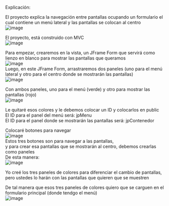 Explicación: </br>

El proyecto explica la navegación entre pantallas ocupando un formulario el cual contiene un menú lateral y las pantallas se colocan al centro</br>
![image](https://github.com/user-attachments/assets/ef3bffc4-f6a6-4cc6-8e6c-d5d2d93af252)</br>

El proyecto, está construido con MVC</br>
![image](https://github.com/user-attachments/assets/2029bb6f-7f33-4ac9-b9b7-c807ef0f42fd)</br>

Para empezar, crearemos en la vista, un JFrame Form que servirá como lienzo en blanco para mostrar las pantallas que queramos</br>
![image](https://github.com/user-attachments/assets/f1bb6b63-554a-4288-a6e8-e7671e0aaa41)</br>
Luego, en este JFrame Form, arrastraremos dos paneles (uno para el menú lateral y otro para el centro donde se mostrarán las pantallas)</br>
![image](https://github.com/user-attachments/assets/de49bfec-2e59-4cad-8e0d-81f29f7ca4bb)</br>

Con ambos paneles, uno para el menú (verde) y otro para mostrar las pantallas (rojo)</br>
![image](https://github.com/user-attachments/assets/25982883-ab8a-44fd-83c1-21c66b585885)</br>

Le quitaré esos colores y le debemos colocar un ID y colocarlos en public</br>
El ID para el panel del menú será: jpMenu</br>
El ID para el panel donde se mostrarán las pantallas será: jpContenedor</br>


Colocaré botones para navegar</br>
![image](https://github.com/user-attachments/assets/adde7ea7-7965-409e-9e45-04353b562da5)</br>
Estos tres botones son para navegar a las pantallas,</br>
y para crear esa pantallas que se mostrarán al centro, debemos crearlas como paneles</br>
De esta manera:</br>
![image](https://github.com/user-attachments/assets/563e294f-a2b2-41aa-8331-43f7d87c12c3)</br>

Yo creé los tres paneles de colores para diferenciar el cambio de pantallas, pero ustedes lo harán con las pantallas que quieren que se muestren</br>

De tal manera que esos tres paneles de colores quiero que se carguen en el formulario principal (donde tendgo el menú)</br>
![image](https://github.com/user-attachments/assets/a884f518-f928-4053-9dc0-5cccaa513f3c)</br>











